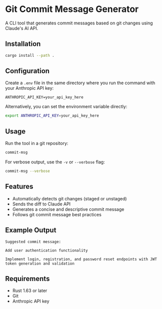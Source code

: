 # Git Commit Message Generator

A CLI tool that generates commit messages based on git changes using Claude's AI API.

## Installation

```bash
cargo install --path .
```

## Configuration

Create a `.env` file in the same directory where you run the command with your Anthropic API key:

```
ANTHROPIC_API_KEY=your_api_key_here
```

Alternatively, you can set the environment variable directly:

```bash
export ANTHROPIC_API_KEY=your_api_key_here
```

## Usage

Run the tool in a git repository:

```bash
commit-msg
```

For verbose output, use the `-v` or `--verbose` flag:

```bash
commit-msg --verbose
```

## Features

- Automatically detects git changes (staged or unstaged)
- Sends the diff to Claude API
- Generates a concise and descriptive commit message
- Follows git commit message best practices

## Example Output

```
Suggested commit message:

Add user authentication functionality

Implement login, registration, and password reset endpoints with JWT token generation and validation
```

## Requirements

- Rust 1.63 or later
- Git
- Anthropic API key
